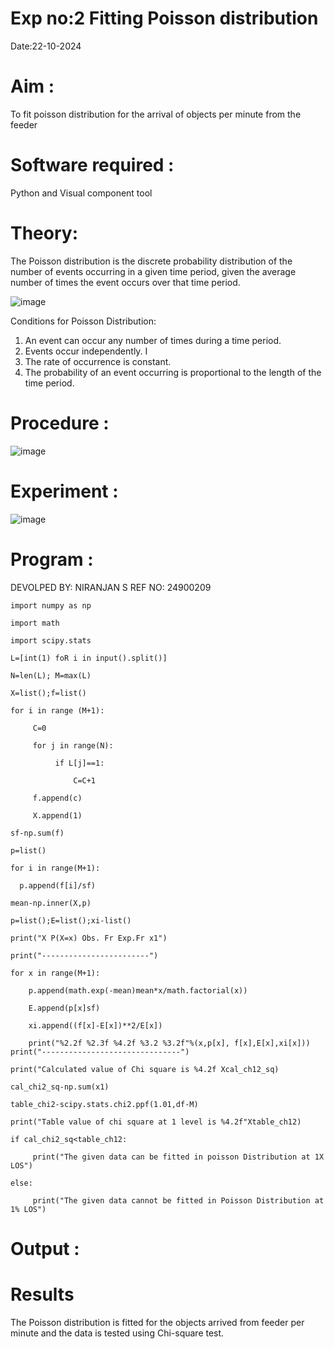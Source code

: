 # Exp no:2 Fitting Poisson  distribution
 Date:22-10-2024
# Aim : 

To fit poisson distribution for the arrival of objects per minute from the feeder

# Software required :  

Python and Visual component tool

# Theory:

The Poisson distribution is the discrete probability distribution of the number of events occurring in a given time period, given the average number of times the event occurs over that time period.

![image](https://user-images.githubusercontent.com/104613195/166248326-fd042076-8b0b-40c4-8b11-1d8e8fcb74db.png)

 Conditions for Poisson Distribution:

1. An event can occur any number of times during a time period.
2. Events occur independently. I
3. The rate of occurrence is constant.
4. The probability of an event occurring is proportional to the length of the time period. 
 
# Procedure :

![image](https://user-images.githubusercontent.com/104613195/166251988-d0c53205-6080-4f7b-ae4c-398178586637.png)

# Experiment :

![image](https://user-images.githubusercontent.com/103921593/230282876-f4a5afbf-cac1-4648-a1b0-c78840638a8e.png)

# Program :
DEVOLPED BY: NIRANJAN S
REF NO: 24900209



    import numpy as np

    import math

    import scipy.stats

    L=[int(1) foR i in input().split()]

    N=len(L); M=max(L)

    X=list();f=list()

    for i in range (M+1):

         C=0

         for j in range(N):

              if L[j]==1:

                  C=C+1

         f.append(c)

         X.append(1)

    sf-np.sum(f)

    p=list()

    for i in range(M+1):

      p.append(f[i]/sf)

    mean-np.inner(X,p)
 
    p=list();E=list();xi-list()

    print("X P(X=x) Obs. Fr Exp.Fr x1")

    print("------------------------")

    for x in range(M+1):

        p.append(math.exp(-mean)mean*x/math.factorial(x))

        E.append(p[x]sf)

        xi.append((f[x]-E[x])**2/E[x])

        print("%2.2f %2.3f %4.2f %3.2 %3.2f"%(x,p[x], f[x],E[x],xi[x]))
    print("-------------------------------")

    print("Calculated value of Chi square is %4.2f Xcal_ch12_sq)

    cal_chi2_sq-np.sum(x1)

    table_chi2-scipy.stats.chi2.ppf(1.01,df-M)

    print("Table value of chi square at 1 level is %4.2f"Xtable_ch12)

    if cal_chi2_sq<table_ch12:

         print("The given data can be fitted in poisson Distribution at 1X LOS")

    else:

         print("The given data cannot be fitted in Poisson Distribution at 1% LOS")
 

# Output : 



# Results

The Poisson distribution is fitted for the objects arrived from feeder per minute and the data is tested using Chi-square test. 
 
